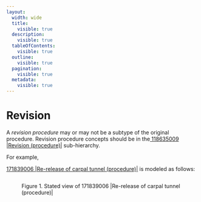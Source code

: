 ```yaml
---
layout:
  width: wide
  title:
    visible: true
  description:
    visible: true
  tableOfContents:
    visible: true
  outline:
    visible: true
  pagination:
    visible: true
  metadata:
    visible: true
---
```


# Revision

A _revision procedure_ may or may not be a subtype of the original procedure. Revision procedure concepts should be in the[ 118635009 |Revision (procedure)|](http://snomed.info/id/118635009) sub-hierarchy.

For example,

[171839006 |Re-release of carpal tunnel (procedure)|](http://snomed.info/id/171839006) is modeled as follows:

<figure><img src="../../../../../authoring/procedure/images/174691290.png" alt=""><figcaption><p>Figure 1. Stated view of 171839006 |Re-release of carpal tunnel (procedure)|</p></figcaption></figure>

